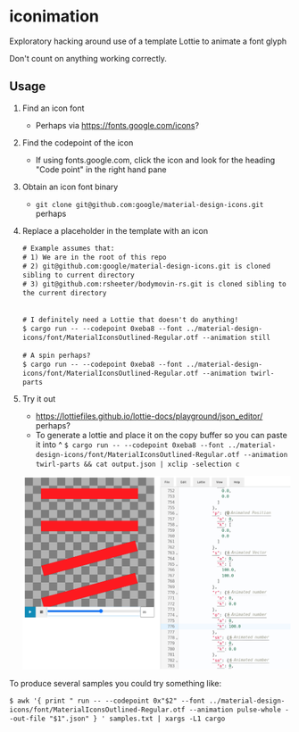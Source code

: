 # iconimation
Exploratory hacking around use of a template Lottie to animate a font glyph

Don't count on anything working correctly.

## Usage

1. Find an icon font
   * Perhaps via https://fonts.google.com/icons?
1. Find the codepoint of the icon
   * If using fonts.google.com, click the icon and look for the heading "Code point" in the right hand pane
1. Obtain an icon font binary
   * `git clone git@github.com:google/material-design-icons.git` perhaps
1. Replace a placeholder in the template with an icon

    ```shell
    # Example assumes that:
    # 1) We are in the root of this repo
    # 2) git@github.com:google/material-design-icons.git is cloned sibling to current directory
    # 3) git@github.com:rsheeter/bodymovin-rs.git is cloned sibling to the current directory
   

    # I definitely need a Lottie that doesn't do anything!
    $ cargo run -- --codepoint 0xeba8 --font ../material-design-icons/font/MaterialIconsOutlined-Regular.otf --animation still

    # A spin perhaps?
    $ cargo run -- --codepoint 0xeba8 --font ../material-design-icons/font/MaterialIconsOutlined-Regular.otf --animation twirl-parts
    ```

1. Try it out
   * https://lottiefiles.github.io/lottie-docs/playground/json_editor/ perhaps?
   * To generate a lottie and place it on the copy buffer so you can paste it into ^
   `$ cargo run -- --codepoint 0xeba8 --font ../material-design-icons/font/MaterialIconsOutlined-Regular.otf --animation twirl-parts && cat output.json | xclip -selection c`

   ![Playground](resources/images/playground.png)

To produce several samples you could try something like:

```shell
$ awk '{ print " run -- --codepoint 0x"$2" --font ../material-design-icons/font/MaterialIconsOutlined-Regular.otf --animation pulse-whole --out-file "$1".json" } ' samples.txt | xargs -L1 cargo
```
